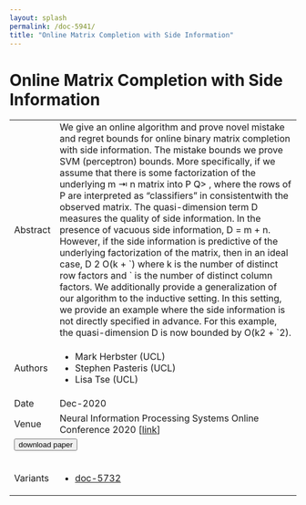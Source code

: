 ```yaml
---
layout: splash
permalink: /doc-5941/
title: "Online Matrix Completion with Side Information"
---
```


# Online Matrix Completion with Side Information

<table>
    <tbody>
    <tr>
        <td>Abstract</td>
        <td>We give an online algorithm and prove novel mistake and regret bounds for online binary matrix completion with side information. The mistake bounds we prove SVM (perceptron) bounds. More specifically, if we assume that there is some factorization of the underlying m ⇥ n matrix into P Q> , where the rows of P are interpreted as “classifiers” in <d and the rows of Q as “instances” in <d, then � is isthemaximum(normalized)marginoverallfactorizationsPQ> consistentwith the observed matrix. The quasi-dimension term D measures the quality of side information. In the presence of vacuous side information, D = m + n. However, if the side information is predictive of the underlying factorization of the matrix, then in an ideal case, D 2 O(k + `) where k is the number of distinct row factors and ` is the number of distinct column factors. We additionally provide a generalization of our algorithm to the inductive setting. In this setting, we provide an example where the side information is not directly specified in advance. For this example, the quasi-dimension D is now bounded by O(k2 + `2).</td>
    </tr>
    <tr>
        <td>Authors</td>
        <td>
            <ul>
                <li>Mark Herbster (UCL)</li>
                <li>Stephen Pasteris (UCL)</li>
                <li>Lisa Tse (UCL)</li>
            </ul>
        </td>
    </tr>
    <tr>
        <td>Date</td>
        <td>Dec-2020</td>
    </tr>
    <tr>
        <td>Venue</td>
        <td>Neural Information Processing Systems Online Conference 2020 [<a href="https://www.google.com/url?sa=t&rct=j&q=&esrc=s&source=web&cd=&ved=2ahUKEwiAsLGhkajvAhX6VBUIHdXSDTgQFjABegQIAhAD&url=https%3A%2F%2Fproceedings.neurips.cc%2Fpaper%2F2020%2Ffile%2Feb06b9db06012a7a4179b8f3cb5384d3-Paper.pdf&usg=AOvVaw1VWrh8PpF3RAh2Evig-bYP">link</a>]</td>
    </tr>
        <tr>
            <td colspan="2">
                <form method="get" action="https://www.google.com/url?sa=t&rct=j&q=&esrc=s&source=web&cd=&ved=2ahUKEwiAsLGhkajvAhX6VBUIHdXSDTgQFjABegQIAhAD&url=https%3A%2F%2Fproceedings.neurips.cc%2Fpaper%2F2020%2Ffile%2Feb06b9db06012a7a4179b8f3cb5384d3-Paper.pdf&usg=AOvVaw1VWrh8PpF3RAh2Evig-bYP">
                    <button type="submit">download paper</button>
                </form>
            </td>
        </tr>
        <tr>
            <td>Variants</td>
            <td>
                <ul>
                    <li><a href="${varId}">doc-5732</a></li>
                </ul>
            </td>
        </tr>
    </tbody>
</table>
